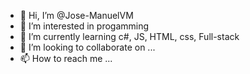 - 👋 Hi, I’m @Jose-ManuelVM
- 👀 I’m interested in progamming
- 🌱 I’m currently learning c#, JS, HTML, css, Full-stack
- 💞️ I’m looking to collaborate on ...
- 📫 How to reach me ...

<!---
Jose-ManuelVM/Jose-ManuelVM is a ✨ special ✨ repository because its `README.md` (this file) appears on your GitHub profile.
You can click the Preview link to take a look at your changes.
--->
